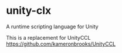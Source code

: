 # unity-clx
A runtime scripting language for Unity


This is a replacement for UnityCCL
https://github.com/kameronbrooks/UnityCCL
